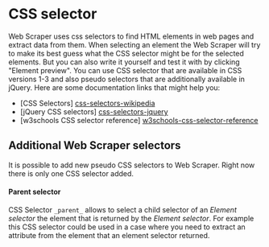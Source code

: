 # CSS selector

Web Scraper uses css selectors to find HTML elements in web pages and extract
data from them. When selecting an element the Web Scraper will try to make its
best guess what the CSS selector might be for the selected elements. But you
can also write it yourself and test it with by clicking "Element preview". You
can use CSS selector that are available in CSS versions 1-3 and also pseudo
selectors that are additionally available in jQuery. Here are some
documentation links that might help you:
 
 * [CSS Selectors] [css-selectors-wikipedia]
 * [jQuery CSS selectors] [css-selectors-jquery]
 * [w3schools CSS selector reference] [w3schools-css-selector-reference]

## Additional Web Scraper selectors
It is possible to add new pseudo CSS selectors to Web Scraper. Right now there
is only one CSS selector added.

#### Parent selector

CSS Selector `_parent_` allows to select a child selector of an
*Element selector* the element that is returned by the *Element selector*. For
example this CSS selector could be used in a case where you need to extract an
attribute from the element that an element selector returned.

 [css-selectors-wikipedia]: http://en.wikipedia.org/wiki/Cascading_Style_Sheets#Selector
 [css-selectors-jquery]: http://api.jquery.com/category/selectors/
 [w3schools-css-selector-reference]: http://www.w3schools.com/cssref/css_selectors.asp